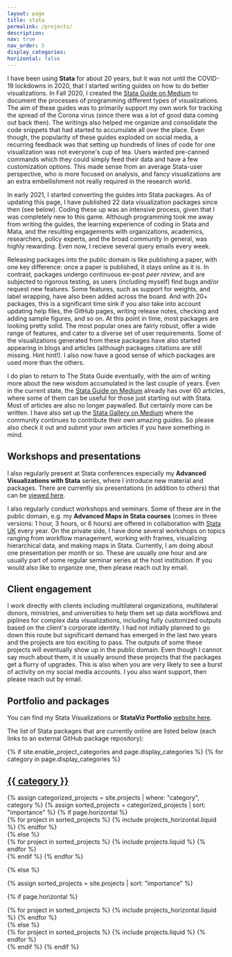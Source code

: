 ```yaml
---
layout: page
title: stata
permalink: /projects/
description:
nav: true
nav_order: 5
display_categories: 
horizontal: false
---
```


I have been using **Stata** for about 20 years, but it was not until the COVID-19 lockdowns in 2020, that I started writing guides on how to do better visualizations. In Fall 2020, I created the [Stata Guide on Medium](https://medium.com/the-stata-guide) to document the processes of programming different types of visualizations. The aim of these guides was to primarily support my own work for tracking the spread of the Corona virus (since there was a lot of good data coming out back then). The writings also helped me organize and consolidate the code snippets that had started to accumulate all over the place. Even though, the popularity of these guides exploded on social media, a recurring feedback was that setting up hundreds of lines of code for one visualization was not everyone's cup of tea. Users wanted pre-canned commands which they could simply feed their data and have a few customization options. This made sense from an average Stata-user perspective, who is more focused on analysis, and fancy visualizations are an extra embellishment not really required in the research world.

In early 2021, I started converting the guides into Stata packages. As of updating this page, I have published 22 data visualization packages since then (see below). Coding these up was an intensive process, given that I was completely new to this game. Although programming took me away from writing the guides, the learning experience of coding in Stata and Mata, and the resulting engagements with organizations, academics, researchers, policy experts, and the broad community in general, was highly rewarding. Even now, I recieve several query emails every week. 

Releasing packages into the public domain is like publishing a paper, with one key difference: once a paper is published, it stays online as it is. In contrast, packages undergo continuous ex-post *peer review*, and are subjected to rigorous testing, as users (including myself) find bugs and/or request new features. Some features, such as support for weights, and label wrapping, have also been added across the board. And with 20+ packages, this is a significant time sink if you also take into account updating help files, the GitHub pages, writing release notes, checking and adding sample figures, and so on. At this point in time, most packages are looking pretty solid. The most popular ones are fairly robust, offer a wide range of features, and cater to a diverse set of user requirements. Some of the visualizations generated from these packages have also started appearing in blogs and articles (although packages citations are still missing. Hint hint!). I also now have a good sense of which packages are used more than the others.

I do plan to return to The Stata Guide eventually, with the aim of writing more about the new wisdom accumulated in the last couple of years. Even in the current state, the [Stata Guide on Medium](https://medium.com/the-stata-guide) already has over 60 articles, where some of them can be useful for those just starting out with Stata. Most of articles are also no longer paywalled. But certainly more can be written. I have also set up the [Stata Gallery on Medium](https://medium.com/the-stata-gallery) where the community continues to contribute their own amazing guides. So please also check it out and submit your own articles if you have something in mind.

## Workshops and presentations
I also regularly present at Stata conferences especially my **Advanced Visualizations with Stata** series, where I introduce new material and packages. There are currently six presentations (in addition to others) that can be [viewed here](https://github.com/asjadnaqvi/The-Stata-Guide/tree/master/presentations).

I also regularly conduct workshops and seminars. Some of these are in the public domain, e.g. my **Advanced Maps in Stata courses** (comes in three versions: 1 hour, 3 hours, or 6 hours) are offered in collaboration with [Stata UK](https://www.stata-uk.com/) every year. On the private side, I have done several workshops on topics ranging from workflow management, working with frames, visualizing hierarchical data, and making maps in Stata. Currently, I am doing about one presentation per month or so. These are usually one hour and are usually part of some regular seminar series at the host institution. If you would also like to organize one, then please reach out by email. 

## Client engagement
I work directly with clients including multilateral organizations, multilateral donors, ministries, and universities to help them set up data workflows and piplines for complex data visualizations, including fully customized outputs based on the client's corporate identity. I had not initially planned to go down this route but significant demand has emerged in the last two years and the projects are too exciting to pass. The outputs of some these projects will eventually show up in the public domain. Even though I cannot say much about them, it is usually around these projects that the packages get a flurry of upgrades. This is also when you are very likely to see a burst of activity on my social media accounts. I you also want support, then please reach out by email.

## Portfolio and packages
You can find my Stata Visualizations or **StataViz Portfolio** [website here](https://asjadnaqvi.github.io/stata-portfolio).

The list of Stata packages that are currently online are listed below (each links to an external GitHub package repository):

<!-- pages/projects.md -->
<div class="projects">
{% if site.enable_project_categories and page.display_categories %}
  <!-- Display categorized projects -->
  {% for category in page.display_categories %}
  <a id="{{ category }}" href=".#{{ category }}">
    <h2 class="category">{{ category }}</h2>
  </a>
  {% assign categorized_projects = site.projects | where: "category", category %}
  {% assign sorted_projects = categorized_projects | sort: "importance" %}
  <!-- Generate cards for each project -->
  {% if page.horizontal %}
  <div class="container">
    <div class="row row-cols-1 row-cols-md-2">
    {% for project in sorted_projects %}
      {% include projects_horizontal.liquid %}
    {% endfor %}
    </div>
  </div>
  {% else %}
  <div class="row row-cols-1 row-cols-md-3">
    {% for project in sorted_projects %}
      {% include projects.liquid %}
    {% endfor %}
  </div>
  {% endif %}
  {% endfor %}

{% else %}

<!-- Display projects without categories -->

{% assign sorted_projects = site.projects | sort: "importance" %}

  <!-- Generate cards for each project -->

{% if page.horizontal %}

  <div class="container">
    <div class="row row-cols-1 row-cols-md-2">
    {% for project in sorted_projects %}
      {% include projects_horizontal.liquid %}
    {% endfor %}
    </div>
  </div>
  {% else %}
  <div class="row row-cols-1 row-cols-md-3">
    {% for project in sorted_projects %}
      {% include projects.liquid %}
    {% endfor %}
  </div>
  {% endif %}
{% endif %}
</div>